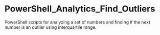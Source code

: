 # PowerShell_Analytics_Find_Outliers
PowerShell scripts for analyzing a set of numbers and finding if the next number is an outlier using interquartile range.
